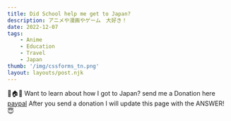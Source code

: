 ```yaml
---
title: Did School help me get to Japan?
description: アニメや漫画やゲーム　大好き！
date: 2022-12-07
tags:
    - Anime
    - Education
    - Travel
    - Japan
thumb: '/img/cssforms_tn.png'
layout: layouts/post.njk
---
```



🥺🏠👾
Want to learn about how I got to Japan? send me a Donation here [paypal](https://www.paypal.com/paypalme/kayalayode)
After you send a donation I will update this page with the ANSWER! 😇